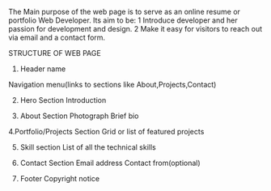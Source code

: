 The Main purpose of the web page is to serve as an online resume or portfolio Web Developer.
Its aim to be:
1 Introduce developer and her passion for development and design.
2 Make it easy for visitors to reach out via email and a contact form.



STRUCTURE OF WEB PAGE
1. Header
    name

 Navigation menu(links to sections like About,Projects,Contact)

 2. Hero Section
 Introduction

 3. About Section
  Photograph
  Brief bio

 4.Portfolio/Projects Section
 Grid or list of featured projects

 
 5. Skill section
  List of all the technical skills
 
 6. Contact Section
 Email address
 Contact from(optional)

 7. Footer
 Copyright notice

